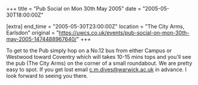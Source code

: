 +++
title = "Pub Social on Mon 30th May 2005"
date = "2005-05-30T18:00:00Z"

[extra]
end_time = "2005-05-30T23:00:00Z"
location = "The City Arms, Earlsdon"
original = "https://uwcs.co.uk/events/pub-social-on-mon-30th-may-2005-1474488967640/"
+++

To get to the Pub simply hop on a No.12 bus from either Campus or Westwood toward Coventry which will takes 10-15 mins tops and you'll see the pub (The City Arms) on the corner of a small roundabout. We are pretty easy to spot. If you get lost email c.m.dives@warwick.ac.uk in advance. I look forward to seeing you there.


